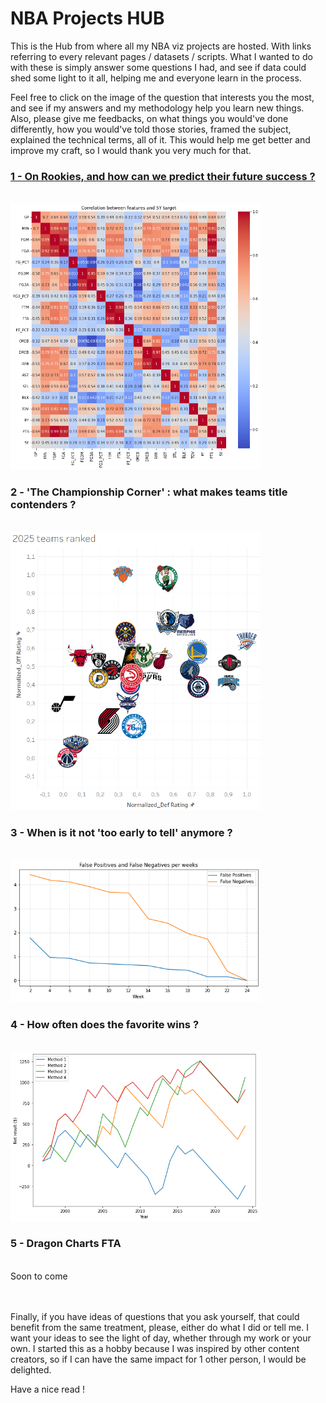 # NBA Projects HUB 
This is the Hub from where all my NBA viz projects are hosted. With links referring to every relevant pages / datasets / scripts.
What I wanted to do with these is simply answer some questions I had, and see if data could shed some light to it all, helping me and everyone learn in the process.

Feel free to click on the image of the question that interests you the most, and see if my answers and my methodology help you learn new things. Also, please give me feedbacks, on what things you would've done differently, how you would've told those stories, framed the subject, explained the technical terms, all of it. This would help me get better and improve my craft, so I would thank you very much for that.
<br>
<a href="https://remibounoua7.github.io/NBA-rookies-stats/">

### 1 - On Rookies, and how can we predict their future success ?
<br>
<a href="https://remibounoua7.github.io/NBA-Championship-Corner/"><img src="Rookie Success Predictor/Correlation Matrix.png" style="width:400px" /></a>


  
### 2 - 'The Championship Corner' : what makes teams title contenders ?
<br>
<a href="https://remibounoua7.github.io/NBA-Championship-Corner/"><img src="Champion Golden zone/2025 screenshot.PNG" style="width:400px" /></a>


  
### 3 - When is it not 'too early to tell' anymore ?
<br>
<a href="https://remibounoua7.github.io/NBA-EarlinessAnalysis/"><img src="When is it too early/FalsePos&Neg.png" style="width:400px" /></a>

### 4 - How often does the favorite wins ?
<br>
<a href="https://remibounoua7.github.io/How-often-does-the-favorite-win-/"><img src="Is it always the favorite that wins/Methods.png" style="width:400px" /></a>


### 5 - Dragon Charts FTA
<br>
Soon to come 

<br><br>
Finally, if you have ideas of questions that you ask yourself, that could benefit from the same treatment, please, either do what I did or tell me. I want your ideas to see the light of day, whether through my work or your own. I started this as a hobby because I was inspired by other content creators, so if I can have the same impact for 1 other person, I would be delighted.

Have a nice read !
